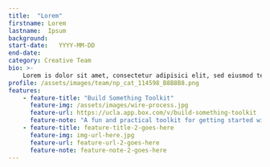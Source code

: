 ```yaml
---
title:  "Lorem"
firstname: Lorem
lastname:  Ipsum
background: 
start-date:   YYYY-MM-DD 
end-date:
category: Creative Team
bio: >- 
    Lorem is dolor sit amet, consectetur adipisici elit, sed eiusmod tempor incidunt ut labore et dolore magna aliqua. Hi omnes lingua, institutis, legibus inter se differunt. Ab illo tempore, ab est sed immemorabili. Nihilne te nocturnum praesidium Palati, nihil urbis vigiliae.
profile: /assets/images/team/np_cat_114598_B8B8B8.png
features:
    - feature-title: "Build Something Toolkit"
      feature-img: /assets/images/wire-process.jpg
      feature-url: https://ucla.app.box.com/v/build-something-toolkit
      feature-note: "A fun and practical toolkit for getting started with learning design."
    - feature-title: feature-title-2-goes-here
      feature-img: img-url-here.jpg
      feature-url: feature-url-2-goes-here
      feature-note: feature-note-2-goes-here
---
```

